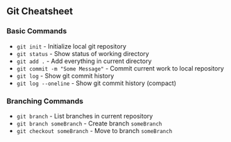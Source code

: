 ## Git Cheatsheet

### Basic Commands
* `git init` - Initialize local git repository
* `git status` - Show status of working directory
* `git add .` - Add everything in current directory
* `git commit -m "Some Message"` - Commit current work to local repository
* `git log` - Show git commit history
* `git log --oneline` - Show git commit history (compact)

### Branching Commands
* `git branch` - List branches in current repository
* `git branch someBranch` - Create branch `someBranch`
* `git checkout someBranch` - Move to branch `someBranch`
